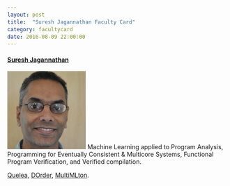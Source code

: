 ```yaml
---
layout: post
title:  "Suresh Jagannathan Faculty Card"
category: facultycard
date: 2016-08-09 22:00:00
---
```


#### [Suresh Jagannathan](https://www.cs.purdue.edu/homes/suresh/) ####

![Suresh Jagannathan](assets/suresh.png)
Machine Learning applied to Program Analysis,
Programming for Eventually Consistent & Multicore Systems,
Functional Program Verification,
and Verified compilation.

[Quelea](http://gowthamk.github.io/Quelea),
[DOrder](https://github.com/rowangithub/DOrder),
[MultiMLton](http://multimlton.cs.purdue.edu/mML/Welcome.html).
<!-- [CompCertTSO](http://www.cl.cam.ac.uk/~pes20/CompCertTSO/doc/),
[Catalyst](https://github.com/gowthamk/catalyst). -->
